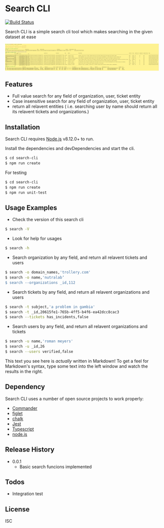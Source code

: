 # Search CLI

[![Build Status](https://travis-ci.org/joemccann/dillinger.svg?branch=master)](https://travis-ci.org/joemccann/dillinger)

Search CLI is a simple search cli tool which makes searching in the given dataset at ease

![](example-screenshot.png)

## Features

  - Full value search for any field of organization, user, ticket entity
  - Case insensitive search for any field of organization, user, ticket entity
  - return all relavent entities ( i.e. searching user by name should return all its relavent tickets and organizations.)

## Installation

Search CLI requires [Node.js](https://nodejs.org/) v8.12.0+ to run.

Install the dependencies and devDependencies and start the cli.

```sh
$ cd search-cli
$ npm run create
```

For testing

```sh
$ cd search-cli
$ npm run create
$ npm run unit-test
```  
  
## Usage Examples

 - Check the version of this search cli
  ```sh
$ search -V
```
  - Look for help for usages
  ```sh
$ search -h
```

  - Search organization by any field, and return all relavent tickets and users
  ```sh
$ search -o domain_names,'trollery.com'
$ search -o name,'nutralab‘  
$ search --organizations _id,112  
```

  - Search tickets by any field, and return all relavent organizations and users
  ```sh
$ search -t subject,'a problem in gambia'
$ search -t _id,20615fe1-765b-4ff5-b4f6-ea42dcc8cac3  
$ search --tickets has_incidents,false  
```

 - Search users by any field, and return all relavent organizations and tickets
 ```sh
$ search -u name,'roman meyers'
$ search -u _id,26
$ search --users verified,false  
```

This text you see here is *actually* written in Markdown! To get a feel for Markdown's syntax, type some text into the left window and watch the results in the right.

## Dependency

Search CLI uses a number of open source projects to work properly:

* [Commander](https://www.npmjs.com/package/commander)
* [figlet](https://www.npmjs.com/package/figletr)
* [chalk](https://www.npmjs.com/package/chalk)
* [Jest](https://www.npmjs.com/package/jest)
* [Typescript](https://github.com/microsoft/TypeScript)
* [node.js]()

## Release History
* 0.0.1
    * Basic search funcions implemented

## Todos

 - Integration test

License
----
ISC


